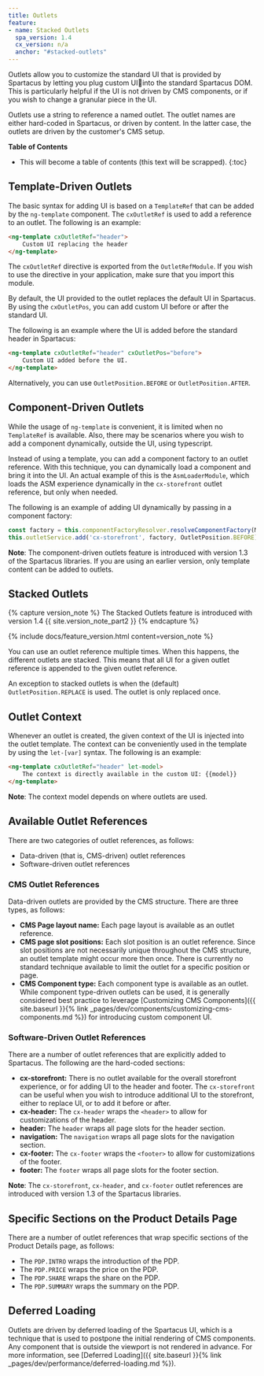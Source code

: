 ```yaml
---
title: Outlets
feature:
- name: Stacked Outlets
  spa_version: 1.4
  cx_version: n/a
  anchor: "#stacked-outlets"
---
```


Outlets allow you to customize the standard UI that is provided by Spartacus by letting you plug custom UIinto the standard Spartacus DOM. This is particularly helpful if the UI is not driven by CMS components, or if you wish to change a granular piece in the UI.

Outlets use a string to reference a named outlet. The outlet names are either hard-coded in Spartacus, or driven by content. In the latter case, the outlets are driven by the customer's CMS setup.

**Table of Contents**

- This will become a table of contents (this text will be scrapped).
{:toc}

## Template-Driven Outlets

The basic syntax for adding UI is based on a `TemplateRef` that can be added by the `ng-template` component. The `cxOutletRef` is used to add a reference to an outlet. The following is an example:

```html
<ng-template cxOutletRef="header">
    Custom UI replacing the header
</ng-template>
```

The `cxOutletRef` directive is exported from the `OutletRefModule`. If you wish to use the directive in your application, make sure that you import this module.

By default, the UI provided to the outlet replaces the default UI in Spartacus. By using the `cxOutletPos`, you can add custom UI before or after the standard UI.

The following is an example where the UI is added before the standard header in Spartacus:

```html
<ng-template cxOutletRef="header" cxOutletPos="before">
    Custom UI added before the UI.
</ng-template>
```

Alternatively, you can use `OutletPosition.BEFORE` or `OutletPosition.AFTER`.

## Component-Driven Outlets

While the usage of `ng-template` is convenient, it is limited when no `TemplateRef` is available. Also, there may be scenarios where you wish to add a component dynamically, outside the UI, using typescript.

Instead of using a template, you can add a component factory to an outlet reference. With this technique, you can dynamically load a component and bring it into the UI. An actual example of this is the `AsmLoaderModule`, which loads the ASM experience dynamically in the `cx-storefront` outlet reference, but only when needed.

The following is an example of adding UI dynamically by passing in a component factory:

```typescript
const factory = this.componentFactoryResolver.resolveComponentFactory(MyComponent);
this.outletService.add('cx-storefront', factory, OutletPosition.BEFORE);
```

**Note**: The component-driven outlets feature is introduced with version 1.3 of the Spartacus libraries. If you are using an earlier version, only template content can be added to outlets.

## Stacked Outlets

{% capture version_note %}
The Stacked Outlets feature is introduced with version 1.4 {{ site.version_note_part2 }}
{% endcapture %}

{% include docs/feature_version.html content=version_note %}

You can use an outlet reference multiple times. When this happens, the different outlets are stacked. This means that all UI for a given outlet reference is appended to the given outlet reference.

An exception to stacked outlets is when the (default) `OutletPosition.REPLACE` is used. The outlet is only replaced once.

## Outlet Context

Whenever an outlet is created, the given context of the UI is injected into the outlet template. The context can be conveniently used in the template by using the `let-[var]` syntax. The following is an example:

```html
<ng-template cxOutletRef="header" let-model>
    The context is directly available in the custom UI: {{model}}
</ng-template>
```

**Note**: The context model depends on where outlets are used.

## Available Outlet References

There are two categories of outlet references, as follows:

- Data-driven (that is, CMS-driven) outlet references
- Software-driven outlet references

### CMS Outlet References

Data-driven outlets are provided by the CMS structure. There are three types, as follows:

- **CMS Page layout name:** Each page layout is available as an outlet reference.
- **CMS page slot positions:** Each slot position is an outlet reference. Since slot positions are not necessarily unique throughout the CMS structure, an outlet template might occur more then once. There is currently no standard technique available to limit the outlet for a specific position or page.
- **CMS Component type:** Each component type is available as an outlet. While component type-driven outlets can be used, it is generally considered best practice to leverage [Customizing CMS Components]({{ site.baseurl }}{% link _pages/dev/components/customizing-cms-components.md %}) for introducing custom component UI.

### Software-Driven Outlet References

There are a number of outlet references that are explicitly added to Spartacus. The following are the hard-coded sections:

- **cx-storefront:** There is no outlet available for the overall storefront experience, or for adding UI to the header and footer. The `cx-storefront` can be useful when you wish to introduce additional UI to the storefront, either to replace UI, or to add it before or after.
- **cx-header:** The `cx-header` wraps the `<header>` to allow for customizations of the header.
- **header:** The `header` wraps all page slots for the header section.
- **navigation:** The `navigation` wraps all page slots for the navigation section.
- **cx-footer:** The `cx-footer` wraps the `<footer>` to allow for customizations of the footer.
- **footer:** The `footer` wraps all page slots for the footer section.

**Note**: The `cx-storefront`, `cx-header`, and `cx-footer` outlet references are introduced with version 1.3 of the Spartacus libraries.

## Specific Sections on the Product Details Page

There are a number of outlet references that wrap specific sections of the Product Details page, as follows:

- The `PDP.INTRO` wraps the introduction of the PDP.
- The `PDP.PRICE` wraps the price on the PDP.
- The `PDP.SHARE` wraps the share on the PDP.
- The `PDP.SUMMARY` wraps the summary on the PDP.

## Deferred Loading

Outlets are driven by deferred loading of the Spartacus UI, which is a technique that is used to postpone the initial rendering of CMS components. Any component that is outside the viewport is not rendered in advance. For more information, see [Deferred Loading]({{ site.baseurl }}{% link _pages/dev/performance/deferred-loading.md %}).
